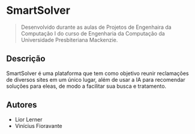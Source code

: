 # SmartSolver
> Desenvolvido durante as aulas de Projetos de Engenhaira da Computação I do curso de Engenharia da Computação da Universidade Presbiteriana Mackenzie.

## Descrição
SmartSolver é uma plataforma que tem como objetivo reunir reclamações de diversos sites em um único lugar, além de usar a IA para recomendar soluções para eleas, de modo a facilitar sua busca e tratamento.

## Autores
- Lior Lerner
- Vinícius Fioravante




